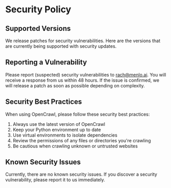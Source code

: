 # Security Policy

## Supported Versions

We release patches for security vulnerabilities. Here are the versions that are currently being supported with security updates.

<!-- | Version | Supported          |
| ------- | ------------------ |
| 0.1.x   | :white_check_mark: | -->

## Reporting a Vulnerability

Please report (suspected) security vulnerabilities to rach@menlo.ai. You will receive a response from us within 48 hours. If the issue is confirmed, we will release a patch as soon as possible depending on complexity.

## Security Best Practices

When using OpenCrawl, please follow these security best practices:

1. Always use the latest version of OpenCrawl
2. Keep your Python environment up to date
3. Use virtual environments to isolate dependencies
4. Review the permissions of any files or directories you're crawling
5. Be cautious when crawling unknown or untrusted websites

## Known Security Issues

Currently, there are no known security issues. If you discover a security vulnerability, please report it to us immediately.